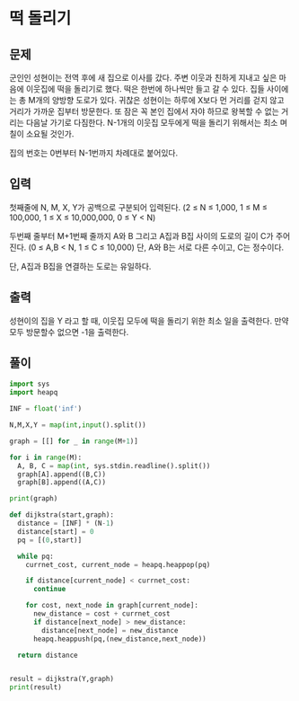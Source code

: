 # 떡 돌리기

## 문제
군인인 성현이는 전역 후에 새 집으로 이사를 갔다. 주변 이웃과 친하게 지내고 싶은 마음에 이웃집에 떡을 돌리기로 했다. 떡은 한번에 하나씩만 들고 갈 수 있다. 집들 사이에는 총 M개의 양방향 도로가 있다. 귀찮은 성현이는 하루에 X보다 먼 거리를 걷지 않고 거리가 가까운 집부터 방문한다. 또 잠은 꼭 본인 집에서 자야 하므로 왕복할 수 없는 거리는 다음날 가기로 다짐한다. N-1개의 이웃집 모두에게 떡을 돌리기 위해서는 최소 며칠이 소요될 것인가.

집의 번호는 0번부터 N-1번까지 차례대로 붙어있다.

## 입력
첫째줄에 N, M, X, Y가 공백으로 구분되어 입력된다. (2 ≤ N ≤ 1,000, 1 ≤ M ≤ 100,000, 1 ≤ X ≤ 10,000,000, 0 ≤ Y < N)

두번째 줄부터 M+1번째 줄까지 A와 B 그리고 A집과 B집 사이의 도로의 길이 C가 주어진다. (0 ≤ A,B < N, 1 ≤ C ≤ 10,000) 단, A와 B는 서로 다른 수이고, C는 정수이다.

단, A집과 B집을 연결하는 도로는 유일하다.

## 출력
성현이의 집을 Y 라고 할 때, 이웃집 모두에 떡을 돌리기 위한 최소 일을 출력한다. 만약 모두 방문할수 없으면 -1을 출력한다.

## 풀이
```python
import sys
import heapq

INF = float('inf')

N,M,X,Y = map(int,input().split())

graph = [[] for _ in range(M+1)]

for i in range(M):
  A, B, C = map(int, sys.stdin.readline().split())
  graph[A].append((B,C))
  graph[B].append((A,C))

print(graph)

def dijkstra(start,graph):
  distance = [INF] * (N-1)
  distance[start] = 0
  pq = [(0,start)]

  while pq:
    currnet_cost, current_node = heapq.heappop(pq)

    if distance[current_node] < currnet_cost:
      continue

    for cost, next_node in graph[current_node]:
      new_distance = cost + currnet_cost
      if distance[next_node] > new_distance:
        distance[next_node] = new_distance
      heapq.heappush(pq,(new_distance,next_node))

  return distance


result = dijkstra(Y,graph)
print(result)
```
